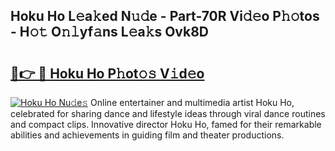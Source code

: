 ## Hoku Ho L𝚎a𝚔ed N𝚞𝚍e - Part-70R Vi𝚍𝚎o P𝚑𝚘tos - H𝚘𝚝 O𝚗𝚕yf𝚊ns L𝚎a𝚔s Ovk8D

# <h2><a href="http://kf1tu9.oniu.top/?m=Hoku+Ho">🔗👉 🔴 Hoku Ho P𝚑ot𝚘𝚜 V𝚒d𝚎o</a></h2>

[![Hoku Ho Nu𝚍e𝚜](https://i.imgur.com/0qMVB7G.gif)](http://kf1tu9.oniu.top/?m=Hoku+Ho)
Online entertainer and multimedia artist Hoku Ho, celebrated for sharing dance and lifestyle ideas through viral dance routines and compact clips. Innovative director Hoku Ho, famed for their remarkable abilities and achievements in guiding film and theater productions.  
